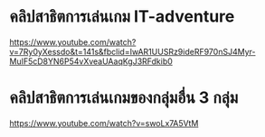 # คลิปสาธิตการเล่นเกม IT-adventure
https://www.youtube.com/watch?v=7Ry0yXessdo&t=141s&fbclid=IwAR1UUSRz9ideRF970nSJ4Myr-MuIF5cD8YN6P54vXveaUAaqKgJ3RFdkib0
# คลิปสาธิตการเล่นเกมของกลุ่มอื่น 3 กลุ่ม
https://www.youtube.com/watch?v=swoLx7A5VtM
